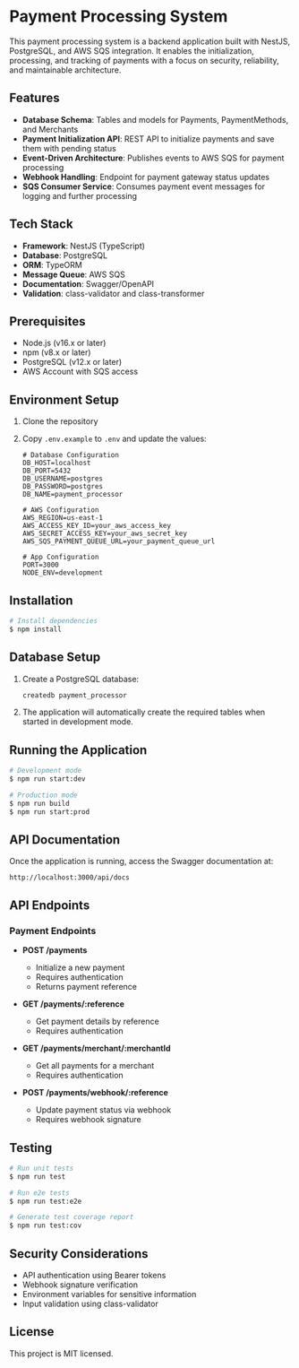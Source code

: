 # Payment Processing System

This payment processing system is a backend application built with NestJS, PostgreSQL, and AWS SQS integration. It enables the initialization, processing, and tracking of payments with a focus on security, reliability, and maintainable architecture.

## Features

- **Database Schema**: Tables and models for Payments, PaymentMethods, and Merchants
- **Payment Initialization API**: REST API to initialize payments and save them with pending status
- **Event-Driven Architecture**: Publishes events to AWS SQS for payment processing
- **Webhook Handling**: Endpoint for payment gateway status updates
- **SQS Consumer Service**: Consumes payment event messages for logging and further processing

## Tech Stack

- **Framework**: NestJS (TypeScript)
- **Database**: PostgreSQL
- **ORM**: TypeORM
- **Message Queue**: AWS SQS
- **Documentation**: Swagger/OpenAPI
- **Validation**: class-validator and class-transformer

## Prerequisites

- Node.js (v16.x or later)
- npm (v8.x or later)
- PostgreSQL (v12.x or later)
- AWS Account with SQS access

## Environment Setup

1. Clone the repository
2. Copy `.env.example` to `.env` and update the values:

   ```
   # Database Configuration
   DB_HOST=localhost
   DB_PORT=5432
   DB_USERNAME=postgres
   DB_PASSWORD=postgres
   DB_NAME=payment_processor

   # AWS Configuration
   AWS_REGION=us-east-1
   AWS_ACCESS_KEY_ID=your_aws_access_key
   AWS_SECRET_ACCESS_KEY=your_aws_secret_key
   AWS_SQS_PAYMENT_QUEUE_URL=your_payment_queue_url

   # App Configuration
   PORT=3000
   NODE_ENV=development
   ```

## Installation

```bash
# Install dependencies
$ npm install
```

## Database Setup

1. Create a PostgreSQL database:

   ```bash
   createdb payment_processor
   ```

2. The application will automatically create the required tables when started in development mode.

## Running the Application

```bash
# Development mode
$ npm run start:dev

# Production mode
$ npm run build
$ npm run start:prod
```

## API Documentation

Once the application is running, access the Swagger documentation at:

```
http://localhost:3000/api/docs
```

## API Endpoints

### Payment Endpoints

- **POST /payments**
  - Initialize a new payment
  - Requires authentication
  - Returns payment reference

- **GET /payments/:reference**
  - Get payment details by reference
  - Requires authentication

- **GET /payments/merchant/:merchantId**
  - Get all payments for a merchant
  - Requires authentication

- **POST /payments/webhook/:reference**
  - Update payment status via webhook
  - Requires webhook signature

## Testing

```bash
# Run unit tests
$ npm run test

# Run e2e tests
$ npm run test:e2e

# Generate test coverage report
$ npm run test:cov
```

## Security Considerations

- API authentication using Bearer tokens
- Webhook signature verification
- Environment variables for sensitive information
- Input validation using class-validator

## License

This project is MIT licensed.
